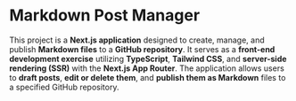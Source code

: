 #  Markdown Post Manager
This project is a **Next.js application** designed to create, manage, and publish **Markdown files** to a **GitHub repository**. It serves as a **front-end development exercise** utilizing **TypeScript**, **Tailwind CSS**, and **server-side rendering (SSR)** with the **Next.js App Router**. The application allows users to **draft posts**, **edit or delete them**, and **publish them as Markdown** files to a specified GitHub repository.

